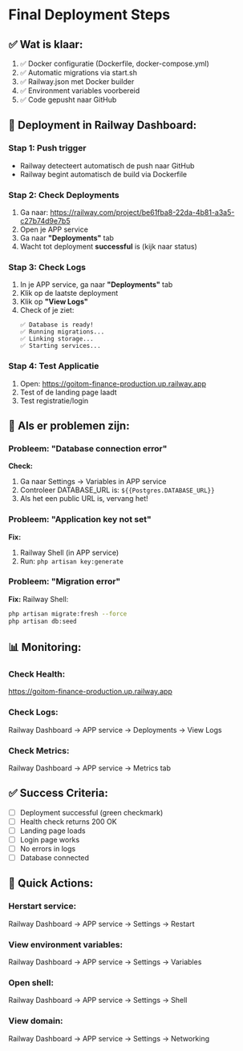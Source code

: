 # Final Deployment Steps

## ✅ Wat is klaar:

1. ✅ Docker configuratie (Dockerfile, docker-compose.yml)
2. ✅ Automatic migrations via start.sh
3. ✅ Railway.json met Docker builder
4. ✅ Environment variables voorbereid
5. ✅ Code gepusht naar GitHub

## 🚀 Deployment in Railway Dashboard:

### Stap 1: Push trigger
- Railway detecteert automatisch de push naar GitHub
- Railway begint automatisch de build via Dockerfile

### Stap 2: Check Deployments
1. Ga naar: https://railway.com/project/be61fba8-22da-4b81-a3a5-c27b74d9e7b5
2. Open je APP service
3. Ga naar **"Deployments"** tab
4. Wacht tot deployment **successful** is (kijk naar status)

### Stap 3: Check Logs
1. In je APP service, ga naar **"Deployments"** tab
2. Klik op de laatste deployment
3. Klik op **"View Logs"**
4. Check of je ziet:
   ```
   ✅ Database is ready!
   ✅ Running migrations...
   ✅ Linking storage...
   ✅ Starting services...
   ```

### Stap 4: Test Applicatie
1. Open: https://goitom-finance-production.up.railway.app
2. Test of de landing page laadt
3. Test registratie/login

## 🔧 Als er problemen zijn:

### Probleem: "Database connection error"
**Check:**
1. Ga naar Settings → Variables in APP service
2. Controleer DATABASE_URL is: `${{Postgres.DATABASE_URL}}`
3. Als het een public URL is, vervang het!

### Probleem: "Application key not set"
**Fix:**
1. Railway Shell (in APP service)
2. Run: `php artisan key:generate`

### Probleem: "Migration error"
**Fix:**
Railway Shell:
```bash
php artisan migrate:fresh --force
php artisan db:seed
```

## 📊 Monitoring:

### Check Health:
https://goitom-finance-production.up.railway.app

### Check Logs:
Railway Dashboard → APP service → Deployments → View Logs

### Check Metrics:
Railway Dashboard → APP service → Metrics tab

## ✅ Success Criteria:

- [ ] Deployment successful (green checkmark)
- [ ] Health check returns 200 OK
- [ ] Landing page loads
- [ ] Login page works
- [ ] No errors in logs
- [ ] Database connected

## 🎯 Quick Actions:

### Herstart service:
Railway Dashboard → APP service → Settings → Restart

### View environment variables:
Railway Dashboard → APP service → Settings → Variables

### Open shell:
Railway Dashboard → APP service → Settings → Shell

### View domain:
Railway Dashboard → APP service → Settings → Networking

